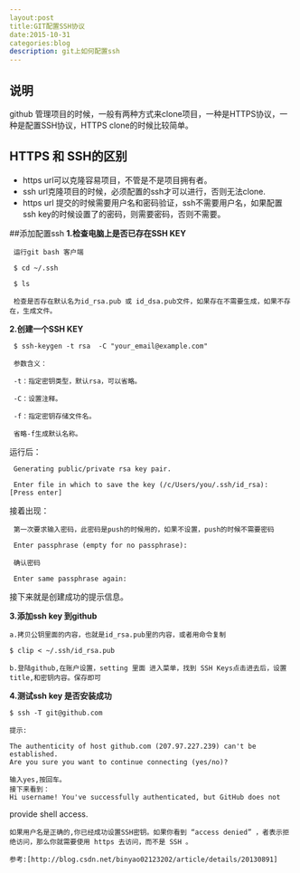 ```yaml
---
layout:post
title:GIT配置SSH协议
date:2015-10-31
categories:blog
description: git上如何配置ssh
---
```


## 说明
github 管理项目的时候，一般有两种方式来clone项目，一种是HTTPS协议，一种是配置SSH协议，HTTPS clone的时候比较简单。

## HTTPS 和 SSH的区别

- https url可以克隆容易项目，不管是不是项目拥有者。
- ssh url克隆项目的时候，必须配置的ssh才可以进行，否则无法clone.
- https url 提交的时候需要用户名和密码验证，ssh不需要用户名，如果配置ssh key的时候设置了的密码，则需要密码，否则不需要。


##添加配置ssh
  **1.检查电脑上是否已存在SSH KEY**  

	 运行git bash 客户端  

	 $ cd ~/.ssh  

	 $ ls  

	 检查是否存在默认名为id_rsa.pub 或 id_dsa.pub文件，如果存在不需要生成，如果不存在，生成文件。  

  **2.创建一个SSH KEY**   

	 $ ssh-keygen -t rsa  -C "your_email@example.com"  

	 参数含义：  

	 -t：指定密钥类型，默认rsa，可以省略。  

	 -C：设置注释。  

	 -f：指定密钥存储文件名。  

	 省略-f生成默认名称。  

   运行后：  

	 Generating public/private rsa key pair.

	 Enter file in which to save the key (/c/Users/you/.ssh/id_rsa): [Press enter]  

   接着出现：  

	 第一次要求输入密码，此密码是push的时候用的，如果不设置，push的时候不需要密码  

	 Enter passphrase (empty for no passphrase):   

	 确认密码  

	 Enter same passphrase again:  

   接下来就是创建成功的提示信息。  

  **3.添加ssh key 到github**  

	a.拷贝公钥里面的内容，也就是id_rsa.pub里的内容，或者用命令复制

	$ clip < ~/.ssh/id_rsa.pub  

	b.登陆github,在账户设置，setting 里面 进入菜单，找到 SSH Keys点击进去后，设置title,和密钥内容。保存即可  

   **4.测试ssh key 是否安装成功**  

	$ ssh -T git@github.com  

	提示:  

	The authenticity of host github.com (207.97.227.239) can't be established.  
	Are you sure you want to continue connecting (yes/no)?  
	
	输入yes,按回车。  
	接下来看到：  
	Hi username! You've successfully authenticated, but GitHub does not
 provide shell access.  

	如果用户名是正确的,你已经成功设置SSH密钥。如果你看到 “access denied” ，者表示拒绝访问，那么你就需要使用 https 去访问，而不是 SSH 。

	参考:[http://blog.csdn.net/binyao02123202/article/details/20130891]
